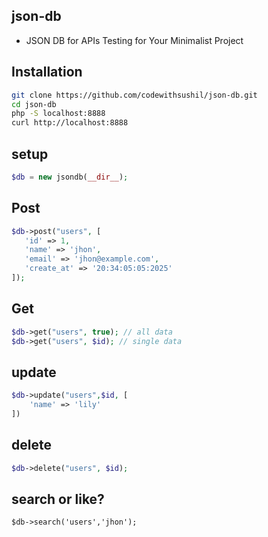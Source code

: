 ## json-db
- JSON DB for APIs Testing for Your Minimalist Project

## Installation

```bash
git clone https://github.com/codewithsushil/json-db.git
cd json-db
php -S localhost:8888
curl http://localhost:8888
```

## setup
```php
$db = new jsondb(__dir__);

```

## Post
```php
$db->post("users", [
   'id' => 1,
   'name' => 'jhon',
   'email' => 'jhon@example.com',
   'create_at' => '20:34:05:05:2025'
]);
```

## Get
```php
$db->get("users", true); // all data
$db->get("users", $id); // single data
```

## update
```php
$db->update("users",$id, [
    'name' => 'lily'
])
```

## delete
```php
$db->delete("users", $id);
```

## search or like?
```
$db->search('users','jhon');
```
